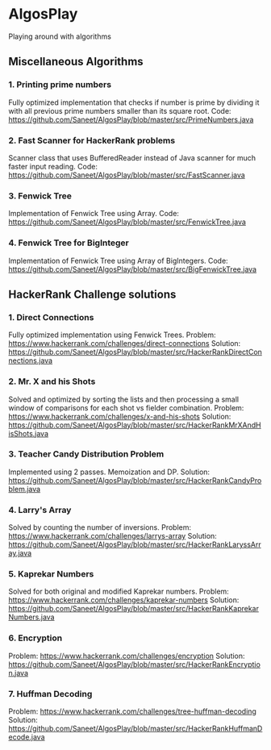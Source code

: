 # AlgosPlay
Playing around with algorithms

## Miscellaneous Algorithms

### 1. Printing prime numbers
Fully optimized implementation that checks if number is prime by dividing it with all
previous prime numbers smaller than its square root.
Code: https://github.com/Saneet/AlgosPlay/blob/master/src/PrimeNumbers.java

### 2. Fast Scanner for HackerRank problems
Scanner class that uses BufferedReader instead of Java scanner for much faster input reading.
Code: https://github.com/Saneet/AlgosPlay/blob/master/src/FastScanner.java

### 3. Fenwick Tree
Implementation of Fenwick Tree using Array.
Code: https://github.com/Saneet/AlgosPlay/blob/master/src/FenwickTree.java

### 4. Fenwick Tree for BigInteger
Implementation of Fenwick Tree using Array of BigIntegers.
Code: https://github.com/Saneet/AlgosPlay/blob/master/src/BigFenwickTree.java

## HackerRank Challenge solutions

### 1. Direct Connections
Fully optimized implementation using Fenwick Trees.
Problem: https://www.hackerrank.com/challenges/direct-connections
Solution: https://github.com/Saneet/AlgosPlay/blob/master/src/HackerRankDirectConnections.java

### 2. Mr. X and his Shots
Solved and optimized by sorting the lists and then processing a small window of
comparisons for each shot vs fielder combination.
Problem: https://www.hackerrank.com/challenges/x-and-his-shots
Solution: https://github.com/Saneet/AlgosPlay/blob/master/src/HackerRankMrXAndHisShots.java

### 3. Teacher Candy Distribution Problem
Implemented using 2 passes. Memoization and DP.
Solution: https://github.com/Saneet/AlgosPlay/blob/master/src/HackerRankCandyProblem.java

### 4. Larry's Array
Solved by counting the number of inversions.
Problem: https://www.hackerrank.com/challenges/larrys-array
Solution: https://github.com/Saneet/AlgosPlay/blob/master/src/HackerRankLaryssArray.java

### 5. Kaprekar Numbers
Solved for both original and modified Kaprekar numbers.
Problem: https://www.hackerrank.com/challenges/kaprekar-numbers
Solution: https://github.com/Saneet/AlgosPlay/blob/master/src/HackerRankKaprekarNumbers.java

### 6. Encryption
Problem: https://www.hackerrank.com/challenges/encryption
Solution: https://github.com/Saneet/AlgosPlay/blob/master/src/HackerRankEncryption.java

### 7. Huffman Decoding
Problem: https://www.hackerrank.com/challenges/tree-huffman-decoding
Solution: https://github.com/Saneet/AlgosPlay/blob/master/src/HackerRankHuffmanDecode.java